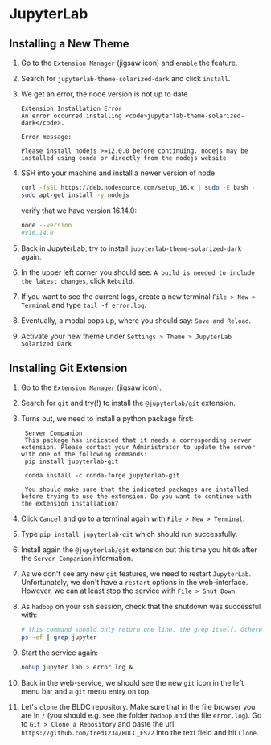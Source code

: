 # JupyterLab

## Installing a New Theme

1. Go to the `Extension Manager` (jigsaw icon) and `enable` the feature.
2. Search for `jupyterlab-theme-solarized-dark` and click `install`.
3. We get an error, the node version is not up to date

    ```text
    Extension Installation Error
    An error occurred installing <code>jupyterlab-theme-solarized-dark</code>.

    Error message:

    Please install nodejs >=12.0.0 before continuing. nodejs may be installed using conda or directly from the nodejs website.
    ```

4. SSH into your machine and install a newer version of node

    ```bash
    curl -fsSL https://deb.nodesource.com/setup_16.x | sudo -E bash -
    sudo apt-get install -y nodejs
    ```

    verify that we have version 16.14.0:

    ```bash
    node --version
    #v16.14.0
    ```

5. Back in JupyterLab, try to install `jupyterlab-theme-solarized-dark` again.
6. In the upper left corner you should see: `A build is needed to include the latest changes`, click `Rebuild`.
7. If you want to see the current logs, create a new terminal `File > New > Terminal` and type `tail -f error.log`.
8. Eventually, a modal pops up, where you should say: `Save and Reload`.
9. Activate your new theme under `Settings > Theme > JupyterLab Solarized Dark`

## Installing Git Extension

1. Go to the `Extension Manager` (jigsaw icon).
2. Search for `git` and try(!) to install the `@jupyterlab/git` extension.
3. Turns out, we need to install a python package first:

   ```text
    Server Companion
    This package has indicated that it needs a corresponding server extension. Please contact your Administrator to update the server with one of the following commands:
    pip install jupyterlab-git

    conda install -c conda-forge jupyterlab-git

    You should make sure that the indicated packages are installed before trying to use the extension. Do you want to continue with the extension installation?
    ```

4. Click `Cancel` and go to a terminal again with `File > New > Terminal`.
5. Type `pip install jupyterlab-git` which should run successfully.
6. Install again the `@jupyterlab/git` extension but this time you hit `Ok` after the `Server Companion` information.
7. As we don't see any new `git` features, we need to restart `JupyterLab`. Unfortunately, we don't have a `restart` options in the web-interface. However, we can at least stop the service with `File > Shut Down`.
8. As `hadoop` on your ssh session, check that the shutdown was successful with:

    ```bash
    # this command should only return one line, the grep itself. Otherwise `kill` the jupyterlab process.
    ps -ef | grep jupyter
    ```

9. Start the service again:

    ```bash
    nohup jupyter lab > error.log &
    ```

10. Back in the web-service, we should see the new `git` icon in the left menu bar and a `git` menu entry on top.
11. Let's `clone` the BLDC repository. Make sure that in the file browser you are in `/` (you should e.g. see the folder `hadoop` and the file `error.log`). Go to `Git > Clone a Repository` and paste the url `https://github.com/fred1234/BDLC_FS22` into the text field and hit `Clone`.
